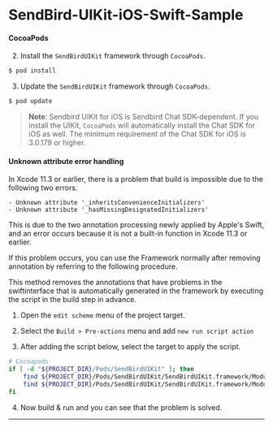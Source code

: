 # SendBird-UIKit-iOS-Swift-Sample

#### CocoaPods

2. Install the `SendBirdUIKit` framework through `CocoaPods`.

```bash
$ pod install
```

3. Update the `SendBirdUIKit` framework through `CocoaPods`.

```bash
$ pod update 
```

> __Note__: Sendbird UIKit for iOS is Sendbird Chat SDK-dependent. If you install the UIKit, `CocoaPods` will automatically install the Chat SDK for iOS as well. The minimum requirement of the Chat SDK for iOS is 3.0.179 or higher.


#### Unknown attribute error handling
In Xcode 11.3 or earlier, there is a problem that build is impossible due to the following two errors.

```basg
- Unknown attribute '_inheritsConvenienceInitializers'
- Unknown attribute '_hasMissingDesignatedInitializers'
```

This is due to the two annotation processing newly applied by Apple's Swift, and an error occurs because it is not a built-in function in Xcode 11.3 or earlier.

If this problem occurs, you can use the Framework normally after removing annotation by referring to the following procedure. 

This method removes the annotations that have problems in the swiftinterface that is automatically generated in the framework by executing the script in the build step in advance.

1. Open the `edit scheme` menu of the project target.

2. Select the `Build > Pre-actions` menu and add `new run script action`

3. After adding the script below, select the target to apply the script.

```bash
# Cocoapods
if [ -d "${PROJECT_DIR}/Pods/SendBirdUIKit" ]; then
    find ${PROJECT_DIR}/Pods/SendBirdUIKit/SendBirdUIKit.framework/Modules/SendBirdUIKit.swiftmodule/ -type f -name '*.swiftinterface' -exec sed -i '' s/'@_inheritsConvenienceInitializers '// {} +
    find ${PROJECT_DIR}/Pods/SendBirdUIKit/SendBirdUIKit.framework/Modules/SendBirdUIKit.swiftmodule/ -type f -name '*.swiftinterface' -exec sed -i '' s/'@_hasMissingDesignatedInitializers '// {} +
fi
```

4. Now build & run and you can see that the problem is solved.


---
